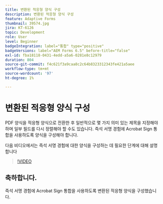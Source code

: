 ```yaml
---
title: 변환된 적응형 양식 구성
description: 변환된 적응형 양식 구성
feature: Adaptive Forms
thumbnail: 39574.jpg
jira: KT-6126
topic: Development
role: User
level: Beginner
badgeIntegration: label="통합" type="positive"
badgeVersions: label="AEM Forms 6.5" before-title="false"
exl-id: fba18118-0431-4edd-a5a6-0281e8c12979
duration: 804
source-git-commit: f4c621f3a9caa8c2c64b8323312343fe421a5aee
workflow-type: tm+mt
source-wordcount: '97'
ht-degree: 1%

---
```


# 변환된 적응형 양식 구성

PDF 양식을 적응형 양식으로 전환한 후 일반적으로 몇 가지 의미 있는 제목을 지정해야 하며 일부 필드를 다시 정렬해야 할 수도 있습니다. 즉석 서명 경험에 Acrobat Sign 통합을 사용하도록 양식을 구성해야 합니다.

다음 비디오에서는 즉석 서명 경험에 대한 양식을 구성하는 데 필요한 단계에 대해 설명합니다

>[!VIDEO](https://video.tv.adobe.com/v/39574?quality=12&learn=on)

## 축하합니다.

즉석 서명 경험에 Acrobat Sign 통합을 사용하도록 변환된 적응형 양식을 구성했습니다.

